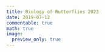 ```yaml
---
title: Biology of Butterflies 2023
date: 2019-07-12
commentable: true
math: true
image:
  preview_only: true
---
```




